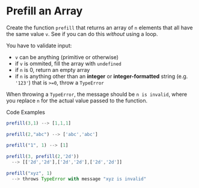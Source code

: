 # Prefill an Array

Create the function `prefill` that returns an array of `n` elements that all have the same value `v`. See if you can do this _without_ using a loop.

You have to validate input:

- `v` can be anything (primitive or otherwise)
- if `v` is ommited, fill the array with `undefined`
- if `n` is 0, return an empty array
- if `n` is anything other than an **integer** or **integer-formatted** string (e.g. `'123'`) that is `>=0`, throw a `TypeError`

When throwing a `TypeError`, the message should be `n is invalid`, where you replace `n` for the actual value passed to the function.

Code Examples

```javascript
prefill(3,1) --> [1,1,1]
    
prefill(2,"abc") --> ['abc','abc']
   
prefill("1", 1) --> [1]
    
prefill(3, prefill(2,'2d'))
  --> [['2d','2d'],['2d','2d'],['2d','2d']]
      
prefill("xyz", 1)
  --> throws TypeError with message "xyz is invalid"
```
